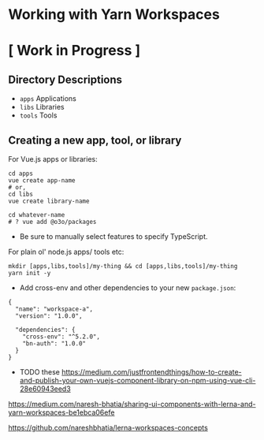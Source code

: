 # Working with Yarn Workspaces
# [ Work in Progress ]


## Directory Descriptions
* `apps` Applications
* `libs` Libraries
* `tools` Tools

## Creating a new app, tool, or library
For Vue.js apps or libraries:
```
cd apps
vue create app-name
# or,
cd libs
vue create library-name

cd whatever-name
# ? vue add @o3o/packages
```
* Be sure to manually select features to specify TypeScript.

For plain ol' node.js apps/ tools etc:
```
mkdir [apps,libs,tools]/my-thing && cd [apps,libs,tools]/my-thing
yarn init -y
```

* Add cross-env and other dependencies to your new `package.json`:
```
{
  "name": "workspace-a",
  "version": "1.0.0",

  "dependencies": {
    "cross-env": "^5.2.0",
    "bn-auth": "1.0.0"
  }
}
```

* TODO these
https://medium.com/justfrontendthings/how-to-create-and-publish-your-own-vuejs-component-library-on-npm-using-vue-cli-28e60943eed3

https://medium.com/naresh-bhatia/sharing-ui-components-with-lerna-and-yarn-workspaces-be1ebca06efe

https://github.com/nareshbhatia/lerna-workspaces-concepts